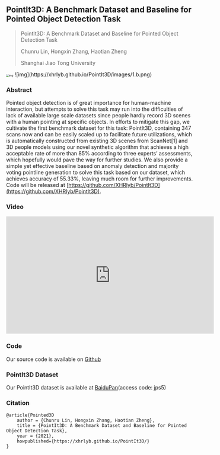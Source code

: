 ## PointIt3D: A Benchmark Dataset and Baseline for Pointed Object Detection Task

> PointIt3D: A Benchmark Dataset and Baseline for Pointed Object Detection Task 
>
> Chunru Lin, Hongxin Zhang, Haotian Zheng
>
> Shanghai Jiao Tong University

<img src="https://xhrlyb.github.io/PointIt3D/images/1.a.png" alt="img" style="zoom: 47%;" />
![img](https://xhrlyb.github.io/PointIt3D/images/1.b.png)

### Abstract

Pointed object detection is of great importance for human-machine interaction, but attempts to solve this task may run into the difficulties of lack of available large scale datasets since people hardly record 3D scenes with a human pointing at specific objects. In efforts to mitigate this gap, we cultivate the first benchmark dataset for this task: PointIt3D, containing 347 scans now and can be easily scaled up to facilitate future utilizations, which is automatically constructed from existing 3D scenes from ScanNet[1] and 3D people models using our novel synthetic algorithm that achieves a high acceptable rate of more than 85% according to three experts’ assessments, which hopefully would pave the way for further studies. We also provide a simple yet effective baseline based on anomaly detection and majority voting pointline generation to solve this task based on our dataset, which achieves accuracy of 55.33%, leaving much room for further improvements. Code will be released at [https://github.com/XHRlyb/PointIt3D](https://github.com/XHRlyb/PointIt3D).

### Video

<p align="center">
<iframe width="560" height="315" src="https://www.youtube.com/embed/iCbW0HwWO3k" title="YouTube video player" frameborder="0" allow="accelerometer; autoplay; clipboard-write; encrypted-media; gyroscope; picture-in-picture" allowfullscreen></iframe>


### Code

Our source code is available on [Github](https://github.com/XHRlyb/PointIt3D)

### PointIt3D Dataset

Our PointIt3D dataset is available at [BaiduPan](https://pan.baidu.com/share/init?surl=E3u96E7dEXnrR1dDris_1w)(access code: jps5)

### Citation

```
@article{Pointed3D
    author = {Chunru Lin, Hongxin Zhang, Haotian Zheng},
    title = {PointIt3D: A Benchmark Dataset and Baseline for Pointed Object Detection Task},
    year = {2021},
    howpublished={https://xhrlyb.github.io/PointIt3D/}
}
```
